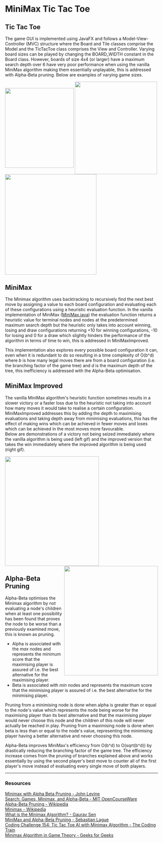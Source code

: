 # MiniMax Tic Tac Toe   


## Tic Tac Toe

The game GUI is implemented using JavaFX and follows a Model-View-Controller (MVC) structure where the Board and Tile classes comprise the Model and the TicTacToe class comprises the View and Controller. Varying board sizes can be played by changing the BOARD_WIDTH constant in the Board class. However, boards of size 4x4 (or larger) have a maximum search depth over 6 have very poor performance when using the vanilla MiniMax algorithm making them essentially unplayable, this is addressed with Alpha-Beta pruning. Below are examples of varying game sizes.

<img align="center" src="https://github.com/DavidHurst/MiniMax-TicTacToe-Java/blob/master/Images/3x3Board.PNG" width="226" height="262"> <img align="center" src="https://github.com/DavidHurst/MiniMax-TicTacToe-Java/blob/master/Images/4x4Board.PNG" width="270.9" height="303.75"> <img align="center" src="https://github.com/DavidHurst/MiniMax-TicTacToe-Java/blob/master/Images/5x5Board.PNG" width="300.8" height="330.4">
 

## MiniMax

The Minimax algorithm uses backtracking to recursively find the next best move by assigning a value to each board configuration and evaluating each of these configurations using a heuristic evaluation function. In the vanilla implementation of MiniMax ([MiniMax.java](http://minimax.java)) the evaluation function returns a heuristic value for terminal nodes and nodes at the predetermined maximum search depth but the heuristic only takes into account winning, losing and draw configurations returning +10 for winning configurations, -10 for losing and 0 for a draw which slightly hinders the performance of the algorithm in terms of time to win, this is addressed in MiniMaxImproved.  

This implementation also explores every possible board configuration it can, even when it is redundant to do so resulting in a time complexity of O(b^d) where *b* is how many legal moves there are from a board configuration (i.e. the branching factor of the game tree) and *d* is the maximum depth of the tree, this inefficiency is addressed with the Alpha-Beta optimisation.   

## MiniMax Improved

The vanilla MiniMax algorithm's heuristic function sometimes results in a slower victory or a faster loss due to the heuristic not taking into account how many moves it would take to realise a certain configuration. MiniMaxImproved addresses this by adding the depth to maximising evaluations and taking depth away from minimising evaluations, this has the effect of making wins which can be achieved in fewer moves and loses which can be achieved in the most moves more favourable.   
Below are demonstrations of a victory not being seized immediately where the vanilla algorithm is being used (left gif) and the improved version that takes the win immediately where the improved algorithm is being used (right gif).   

<img src="https://github.com/DavidHurst/MiniMax-TicTacToe-Java/blob/master/Images/SlowVictory.gif" width="309" height="360"> <img align="right" src="https://github.com/DavidHurst/MiniMax-TicTacToe-Java/blob/master/Images/FastVictory.gif" width="309" height="360">   

## Alpha-Beta Pruning

Alpha-Beta optimises the Minimax algorithm by not evaluating a node's children when at least one possibility has been found that proves the node to be worse than a previously examined move, this is known as pruning.   

- Alpha is associated with the *max* nodes and represents the minimum score that the maximising player is assured of i.e. the best alternative for the maximising player.
- Beta is associated with *min* nodes and represents the maximum score that the minimising player is assured of i.e. the best alternative for the minimising player.   

Pruning from a minimising node is done when alpha is greater than or equal to the node's value which represents the node being worse for the maximising player than its best alternative and that the maximising player would never choose this node and the children of this node will never actually be reached in play. Pruning from a maximising node is done when beta is less than or equal to the node's value, representing the minimising player having a better alternative and never choosing this node. 

Alpha-Beta improves MiniMax's efficiency from O(b^d) to O(sqrt(b^d)) by drastically reducing the branching factor of the game tree. The efficiency increase comes from the pruning of branches explained above and works essentially by using the second player's best move to counter all of the first player's move instead of evaluating every single move of both players.   

---

### Resources
[Minimax with Alpha Beta Pruning - John Levine](https://www.youtube.com/watch?v=zp3VMe0Jpf8)   
[Search: Games, Minimax, and Alpha-Beta - MIT OpenCourseWare](https://www.youtube.com/watch?v=STjW3eH0Cik)   
[Alpha-Beta Pruning - Wikipedia](https://en.wikipedia.org/wiki/Alpha%E2%80%93beta_pruning)   
[Minimax - Wikipedia](https://en.wikipedia.org/wiki/Minimax)   
[What is the Minimax Algorithm? - Gaurav Sen](https://www.youtube.com/watch?v=KU9Ch59-4vw)   
[MiniMax and Alpha-Beta Pruning - Sebastian Lague](https://www.youtube.com/watch?v=l-hh51ncgDI)   
[Coding Challenge 154: Tic Tac Toe AI with Minimax Algorithm - The Coding Train](https://www.youtube.com/watch?v=trKjYdBASyQ)   
[Minimax Algorithm in Game Theory - Geeks for Geeks](https://www.geeksforgeeks.org/minimax-algorithm-in-game-theory-set-3-tic-tac-toe-ai-finding-optimal-move/?ref=lbp)
